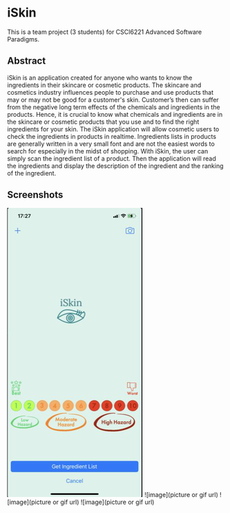 # iSkin
This is a team project (3 students) for CSCI6221 Advanced Software Paradigms.

## Abstract
iSkin is an application created for anyone who wants to know the ingredients in their skincare or cosmetic products. The skincare and cosmetics industry influences people to purchase and use products that may or may not be good for a customer's skin. Customer’s then can suffer from the negative long term effects of the chemicals and ingredients in the products. Hence, it is crucial to know what chemicals and ingredients are in the skincare or cosmetic products that you use and to find the right ingredients for your skin. The iSkin application will allow cosmetic users to check the ingredients in products in realtime. Ingredients lists in products are generally written in a very small font and are not the easiest words to search for especially in the midst of shopping. With iSkin, the user can simply scan the ingredient list of a product. Then the application will read the ingredients and display the description of the ingredient and the ranking of the ingredient.

## Screenshots
![image](https://github.com/georgeKao6856/iSkin/blob/master/Photo/Main.png)
![image](picture or gif url)
![image](picture or gif url)
![image](picture or gif url)
